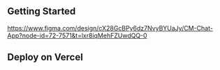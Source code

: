 ## Getting Started

https://www.figma.com/design/cX28GcBPy6dz7NvyBYUaJy/CM-Chat-App?node-id=72-7571&t=lxr8iqMehFZUwdQQ-0

## Deploy on Vercel
